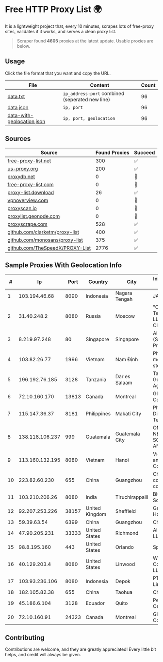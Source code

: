 
# Free HTTP Proxy List 🌍

It is a lightweight project that, every 10 minutes, scrapes lots of free-proxy sites, validates if it works, and serves a clean proxy list.


> Scraper found **4605** proxies at the latest update. Usable proxies are below.

## Usage

Click the file format that you want and copy the URL.


|File|Content|Count|
|----|-------|-----|
|[data.txt](https://raw.githubusercontent.com/themiralay/Proxy-List-World/master/data.txt)|`ip_address:port` combined (seperated new line)|96|
|[data.json](https://raw.githubusercontent.com/themiralay/Proxy-List-World/master/data.json)|`ip, port`|96|
|[data-with-geolocation.json](https://raw.githubusercontent.com/themiralay/Proxy-List-World/master/data-with-geolocation.json)|`ip, port, geolocation`|96|

## Sources

|Source|Found Proxies|Succeed|
|------|-------------|-------|
|[free-proxy-list.net](https://free-proxy-list.net)|300|✅|
|[us-proxy.org](https://www.us-proxy.org)|200|✅|
|[proxydb.net](http://proxydb.net)|0|🚫|
|[free-proxy-list.com](https://free-proxy-list.com/?page=&port=&type%5B%5D=http&type%5B%5D=https&up_time=0&search=Search)|0|🚫|
|[proxy-list.download](https://www.proxy-list.download/HTTP)|26|✅|
|[vpnoverview.com](https://vpnoverview.com/privacy/anonymous-browsing/free-proxy-servers)|0|🚫|
|[proxyscan.io](https://www.proxyscan.io)|0|🚫|
|[proxylist.geonode.com](https://proxylist.geonode.com/api/proxy-list?limit=300&page=1&sort_by=lastChecked&sort_type=desc&protocols=http,https)|0|🚫|
|[proxyscrape.com](https://api.proxyscrape.com/v2/?request=displayproxies&protocol=http&timeout=10000&country=all&ssl=all&anonymity=all)|528|✅|
|[github.com/clarketm/proxy-list](https://raw.githubusercontent.com/clarketm/proxy-list/master/proxy-list-raw.txt)|400|✅|
|[github.com/monosans/proxy-list](https://raw.githubusercontent.com/monosans/proxy-list/main/proxies/http.txt)|375|✅|
|[github.com/TheSpeedX/PROXY-List](https://raw.githubusercontent.com/TheSpeedX/PROXY-List/master/http.txt)|2776|✅|


## Sample Proxies With Geolocation Info

|#|Ip|Port|Country|City|Internet Service Provider|
|-|--|----|-------|----|-------------------------|
|1|103.194.46.68|8090|Indonesia|Nagara Tengah|JABNET|
|2|31.40.248.2|8080|Russia|Moscow|"Cloud Technologies" LLC trading as Cloud.ru|
|3|8.219.97.248|80|Singapore|Singapore|Alibaba Cloud (Singapore) Private Limited|
|4|103.82.26.77|1996|Vietnam|Nam Định|Phong Thuy media joint stock company|
|5|196.192.76.185|3128|Tanzania|Dar es Salaam|Tanzania e-Government Agency|
|6|72.10.160.170|13813|Canada|Montreal|GloboTech Communications|
|7|115.147.36.37|8181|Philippines|Makati City|Philippine Long Distance Telephone Co.|
|8|138.118.106.237|999|Guatemala|Guatemala City|ONNO NETWORKS, SOCIEDAD ANÓNIMA|
|9|113.160.132.195|8080|Vietnam|Hanoi|VietNam Post and Telecom Corporation|
|10|223.82.60.230|655|China|Guangzhou|China Mobile communications corporation|
|11|103.210.206.26|8080|India|Tiruchirappalli|Blue Net It Solutions Pvt Ltd|
|12|92.207.253.226|38157|United Kingdom|Sheffield|Gamma Telecom Holdings Ltd|
|13|59.39.63.54|6399|China|Guangzhou|Chinanet|
|14|47.90.205.231|33333|United States|Richmond|Alibaba.com LLC|
|15|98.8.195.160|443|United States|Orlando|Spectrum|
|16|40.129.203.4|8080|United States|Linwood|Windstream Communications LLC|
|17|103.93.236.106|8080|Indonesia|Depok|PT Artha Media Lintas Nusa|
|18|182.105.82.38|655|China|Taohua|Chinanet|
|19|45.186.6.104|3128|Ecuador|Quito|Perez Tito Julio Cesar|
|20|72.10.160.91|24323|Canada|Montreal|GloboTech Communications|



## Contributing

Contributions are welcome, and they are greatly appreciated! Every
little bit helps, and credit will always be given.

